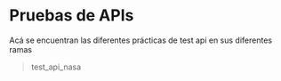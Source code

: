 Pruebas de APIs
===============

Acá se encuentran las diferentes prácticas de test api en sus diferentes ramas

> test_api_nasa